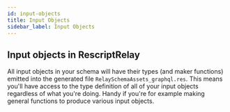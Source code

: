 ```yaml
---
id: input-objects
title: Input Objects
sidebar_label: Input Objects
---
```


## Input objects in RescriptRelay

All input objects in your schema will have their types (and maker functions) emitted into the generated file `RelaySchemaAssets_graphql.res`. This means you'll have access to the type definition of all of your input objects regardless of what you're doing. Handy if you're for example making general functions to produce various input objects.
